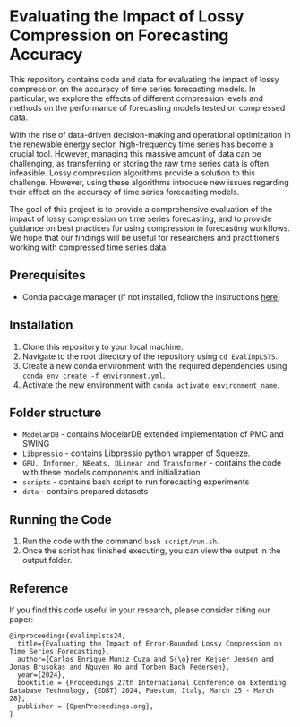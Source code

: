 # Evaluating the Impact of Lossy Compression on Forecasting Accuracy 
This repository contains code and data for evaluating the impact of lossy compression on the accuracy of time series forecasting models. In particular, we explore the effects of different compression levels and methods on the performance of forecasting models tested on compressed data.

With the rise of data-driven decision-making and operational optimization in the renewable energy sector, high-frequency time series has become a crucial tool.
However, managing this massive amount of data can be challenging, as transferring or storing the raw time series data is often infeasible. Lossy compression algorithms provide a solution to this challenge. However, using these algorithms introduce new issues regarding their effect on the accuracy of time series forecasting models.

The goal of this project is to provide a comprehensive evaluation of the impact of lossy compression on time series forecasting, and to provide guidance on best practices for using compression in forecasting workflows. We hope that our findings will be useful for researchers and practitioners working with compressed time series data.

## Prerequisites
- Conda package manager (if not installed, follow the instructions [here](https://docs.conda.io/projects/conda/en/latest/user-guide/install/index.html))

## Installation
1. Clone this repository to your local machine.
2. Navigate to the root directory of the repository using `cd EvalImpLSTS`.
3. Create a new conda environment with the required dependencies using `conda env create -f environment.yml`.
4. Activate the new environment with `conda activate environment_name`.


## Folder structure

- `ModelarDB` - contains ModelarDB extended implementation of PMC and SWING 
- `Libpressio` - contains Libpressio python wrapper of Squeeze.
- `GRU, Informer, NBeats, DLinear and Transformer` - contains the code with these models components and initialization
- `scripts` - contains bash script to run forecasting experiments
- `data` - contains prepared datasets

## Running the Code
1. Run the code with the command `bash script/run.sh`.
2. Once the script has finished executing, you can view the output in the output folder.

## Reference

If you find this code useful in your research, please consider citing our paper:


```
@inproceedings{evalimplsts24,
  title={Evaluating the Impact of Error-Bounded Lossy Compression on Time Series Forecasting},
  author={Carlos Enrique Muniz Cuza and S{\o}ren Kejser Jensen and Jonas Brusokas and Nguyen Ho and Torben Bach Pedersen},
  year={2024},
  booktitle = {Proceedings 27th International Conference on Extending Database Technology, {EDBT} 2024, Paestum, Italy, March 25 - March 28},
  publisher = {OpenProceedings.org},
}
```
